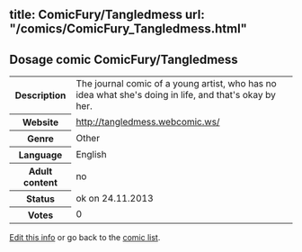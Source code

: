 title: ComicFury/Tangledmess
url: "/comics/ComicFury_Tangledmess.html"
---
Dosage comic ComicFury/Tangledmess
-----------------------------------------

<p id="msg"></p>
<script type="text/javascript">
if (window.location.search === '?edit_info_mail=sent_ok') {
  var elem = document.getElementById("msg");
  elem.innerHTML = 'Edited information sucessfully sent for review, which is usually done daily. Thanks!';
  elem.className = 'ok';
}
</script>
<table class="comicinfo">
<tr>
<th>Description</th><td>The journal comic of a young artist, who has no idea what she's doing in life, and that's okay by her.</td>
</tr>
<tr>
<th>Website</th><td><a href="http://tangledmess.webcomic.ws/">http://tangledmess.webcomic.ws/</a></td>
</tr>
<tr>
<th>Genre</th><td>Other</td>
</tr>
<tr>
<th>Language</th><td>English</td>
</tr>
<tr>
<th>Adult content</th><td>no</td>
</tr>
<tr>
<th>Status</th><td>ok on 24.11.2013</td>
</tr>
<tr>
<th>Votes</th><td>0</td>
</tr>
</table>

[Edit this info](ComicFury_Tangledmess_edit.html) or go back to the [comic list](../comic-index.html).
